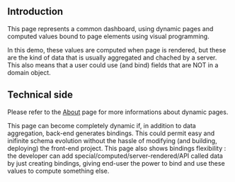 ## Introduction

This page represents a common dashboard, using dynamic pages and computed values bound to page elements using visual programming.

In this demo, these values are computed when page is rendered, but these are the kind of data that is usually aggregated and chached by a server. This also means that a user could use (and bind) fields that are NOT in a domain object.

## Technical side

Please refer to the [About](/about) page for more informations about dynamic pages.

This page can become completely dynamic if, in addition to data aggregation, back-end generates bindings. This could permit easy and inifinite schema evolution without the hassle of modifying (and building, deploying) the front-end project.
This page also shows bindings flexibility : the developer can add special/computed/server-rendered/API called data by just creating bindings, giving end-user the power to bind and use these values to compute something else.